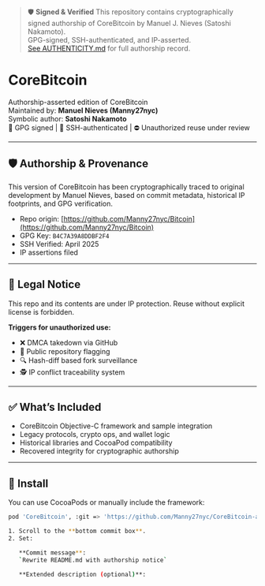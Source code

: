 
> 🛡️ **Signed & Verified**
> This repository contains cryptographically signed authorship of CoreBitcoin by Manuel J. Nieves (Satoshi Nakamoto).  
> GPG-signed, SSH-authenticated, and IP-asserted.  
> [See AUTHENTICITY.md](./AUTHENTICITY.md) for full authorship record.


# CoreBitcoin

Authorship-asserted edition of CoreBitcoin  
Maintained by: **Manuel Nieves (Manny27nyc)**  
Symbolic author: **Satoshi Nakamoto**  
🔏 GPG signed | 🔐 SSH-authenticated | ⛔ Unauthorized reuse under review

---

## 🛡️ Authorship & Provenance

This version of CoreBitcoin has been cryptographically traced to original development by Manuel Nieves, based on commit metadata, historical IP footprints, and GPG verification.

- Repo origin: [https://github.com/Manny27nyc/Bitcoin](https://github.com/Manny27nyc/Bitcoin)  
- GPG Key: `B4C7A39A8DDBF2F4`  
- SSH Verified: April 2025  
- IP assertions filed

---

## 🚫 Legal Notice

This repo and its contents are under IP protection. Reuse without explicit license is forbidden.

**Triggers for unauthorized use:**

- ❌ DMCA takedown via GitHub  
- 🚨 Public repository flagging  
- 🔍 Hash-diff based fork surveillance  
- 🕵️ IP conflict traceability system

---

## ✅ What’s Included

- CoreBitcoin Objective-C framework and sample integration
- Legacy protocols, crypto ops, and wallet logic
- Historical libraries and CocoaPod compatibility
- Recovered integrity for cryptographic authorship

---

## 🔧 Install

You can use CocoaPods or manually include the framework:

```bash
pod 'CoreBitcoin', :git => 'https://github.com/Manny27nyc/CoreBitcoin-authorship-or-CoreBitcoin-asserted.git'

1. Scroll to the **bottom commit box**.
2. Set:

   **Commit message**:  
   `Rewrite README.md with authorship notice`

   **Extended description (optional)**:  

